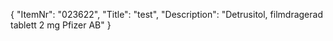 {
  "ItemNr": "023622",
  "Title": "test",
  "Description": "Detrusitol, filmdragerad tablett 2 mg Pfizer AB"
}